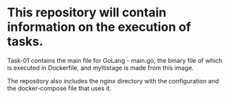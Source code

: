 # **This repository will contain information on the execution of tasks.**


Task-01 contains the main file for GoLang - main.go, the binary file of which is executed in Dockerfile, and myltistage is made from this image.

The repository also includes the nginx directory with the configuration and the docker-compose file that uses it.
